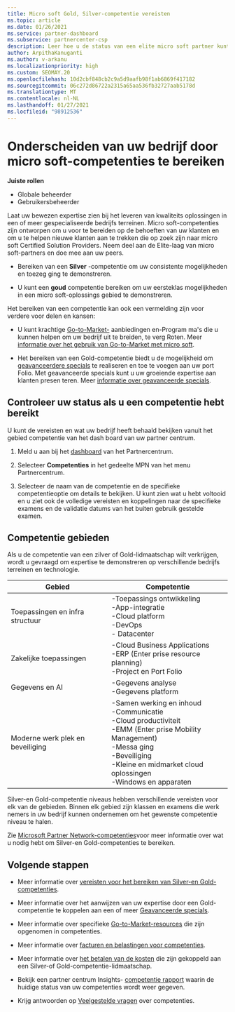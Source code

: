 ```yaml
---
title: Micro soft Gold, Silver-competentie vereisten
ms.topic: article
ms.date: 01/26/2021
ms.service: partner-dashboard
ms.subservice: partnercenter-csp
description: Leer hoe u de status van een elite micro soft partner kunt verdienen en nieuwe klanten kunt aantrekken door aan competentie vereisten te voldoen om Gold-en Silver-lidmaatschaps niveaus te verdienen.
author: ArpithaKanuganti
ms.author: v-arkanu
ms.localizationpriority: high
ms.custom: SEOMAY.20
ms.openlocfilehash: 10d2cbf848cb2c9a5d9aafb98f1ab6869f417182
ms.sourcegitcommit: 06c272d86722a2315a65aa536fb32727aab5178d
ms.translationtype: MT
ms.contentlocale: nl-NL
ms.lasthandoff: 01/27/2021
ms.locfileid: "98912536"
---
```

# <a name="differentiate-your-business-by-attaining-microsoft-competencies"></a>Onderscheiden van uw bedrijf door micro soft-competenties te bereiken

**Juiste rollen**
- Globale beheerder
- Gebruikersbeheerder

Laat uw bewezen expertise zien bij het leveren van kwaliteits oplossingen in een of meer gespecialiseerde bedrijfs terreinen. Micro soft-competenties zijn ontworpen om u voor te bereiden op de behoeften van uw klanten en om u te helpen nieuwe klanten aan te trekken die op zoek zijn naar micro soft Certified Solution Providers. Neem deel aan de Elite-laag van micro soft-partners en doe mee aan uw peers.

- Bereiken van een **Silver** -competentie om uw consistente mogelijkheden en toezeg ging te demonstreren.

- U kunt een **goud** competentie bereiken om uw eersteklas mogelijkheden in een micro soft-oplossings gebied te demonstreren.

Het bereiken van een competentie kan ook een vermelding zijn voor verdere voor delen en kansen:

- U kunt krachtige [Go-to-Market-](mpn-learn-about-go-to-market-benefits.md) aanbiedingen en-Program ma's die u kunnen helpen om uw bedrijf uit te breiden, te verg Roten. Meer [informatie over het gebruik van Go-to-Market met micro soft](https://partner.microsoft.com/solutions/go-to-market).

- Het bereiken van een Gold-competentie biedt u de mogelijkheid om [geavanceerdere specials](advanced-specializations.md) te realiseren en toe te voegen aan uw port Folio. Met geavanceerde specials kunt u uw groeiende expertise aan klanten presen teren. Meer [informatie over geavanceerde specials](https://partner.microsoft.com/membership/advanced-specialization).

## <a name="check-your-status-as-you-attain-a-competency"></a>Controleer uw status als u een competentie hebt bereikt

U kunt de vereisten en wat uw bedrijf heeft behaald bekijken vanuit het gebied competentie van het dash board van uw partner centrum.

1. Meld u aan bij het [dashboard](https://partner.microsoft.com/dashboard/home) van het Partnercentrum.

2. Selecteer **Competenties** in het gedeelte MPN van het menu Partnercentrum.

3. Selecteer de naam van de competentie en de specifieke competentieoptie om details te bekijken. U kunt zien wat u hebt voltooid en u ziet ook de volledige vereisten en koppelingen naar de specifieke examens en de validatie datums van het buiten gebruik gestelde examen.

## <a name="competency-areas"></a>Competentie gebieden

Als u de competentie van een zilver of Gold-lidmaatschap wilt verkrijgen, wordt u gevraagd om expertise te demonstreren op verschillende bedrijfs terreinen en technologie.

|**Gebied**            |**Competentie**                    |
|--------------------|--------------------------------|
|Toepassingen en infra structuur| -Toepassings ontwikkeling<br/> -App-integratie<br/> -Cloud platform<br/> -DevOps<br/> - Datacenter |
|Zakelijke toepassingen | -Cloud Business Applications</br> -ERP (Enter prise resource planning)</br> -Project en Port Folio |
|Gegevens en AI| -Gegevens analyse<br/> -Gegevens platform |
|Moderne werk plek en beveiliging | -Samen werking en inhoud<br/> -Communicatie<br/> -Cloud productiviteit<br/> -EMM (Enter prise Mobility Management)<br/> -Messa ging<br/> -Beveiliging<br/> -Kleine en midmarket cloud oplossingen<br/> -Windows en apparaten |

Silver-en Gold-competentie niveaus hebben verschillende vereisten voor elk van de gebieden. Binnen elk gebied zijn klassen en examens die werk nemers in uw bedrijf kunnen ondernemen om het gewenste competentie niveau te halen. 

Zie [Microsoft Partner Network-competenties](https://partner.microsoft.com/membership/competencies)voor meer informatie over wat u nodig hebt om Silver-en Gold-competenties te bereiken.

## <a name="next-steps"></a>Volgende stappen

- Meer informatie over [vereisten voor het bereiken van Silver-en Gold-competenties](https://partner.microsoft.com/membership/competencies).

- Meer informatie over het aanwijzen van uw expertise door een Gold-competentie te koppelen aan een of meer [Geavanceerde specials](advanced-specializations.md).

- Meer informatie over specifieke [Go-to-Market-resources](mpn-learn-about-go-to-market-benefits.md) die zijn opgenomen in competenties.

- Meer informatie over [facturen en belastingen voor competenties](mpn-view-print-maps-invoice.md).

- Meer informatie over [het betalen van de kosten](mpn-pay-fee-silver-gold-competency.md) die zijn gekoppeld aan een Silver-of Gold-competentie-lidmaatschap.

- Bekijk een partner centrum Insights- [competentie rapport](pci-competencies-report.md) waarin de huidige status van uw competenties wordt weer gegeven.

- Krijg antwoorden op [Veelgestelde vragen](competencies-faq.md) over competenties.
